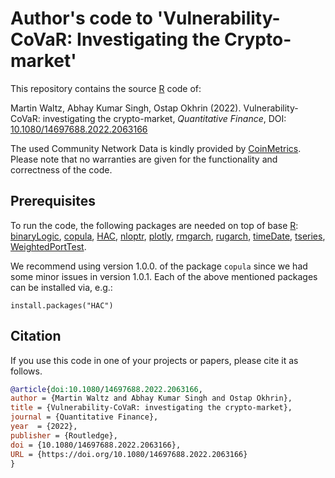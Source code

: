 # Author's code to 'Vulnerability-CoVaR: Investigating the Crypto-market'

This repository contains the source [R](https://www.r-project.org/) code of:

Martin Waltz, Abhay Kumar Singh, Ostap Okhrin (2022). Vulnerability-CoVaR: investigating the crypto-market, *Quantitative Finance*, 
DOI: [10.1080/14697688.2022.2063166](https://www.tandfonline.com/doi/full/10.1080/14697688.2022.2063166)

The used Community Network Data is kindly provided by [CoinMetrics](https://coinmetrics.io/). Please note that no warranties are given for the functionality and correctness of the code.

## Prerequisites

To run the code, the following packages are needed on top of base [R](https://www.r-project.org/):
[binaryLogic](https://cran.r-project.org/web/packages/binaryLogic/index.html), [copula](https://cran.r-project.org/web/packages/copula/index.html), [HAC](https://cran.r-project.org/web/packages/HAC/index.html), [nloptr](https://cran.r-project.org/web/packages/nloptr/index.html), [plotly](https://cran.r-project.org/web/packages/plotly/index.html), [rmgarch](https://cran.r-project.org/web/packages/rmgarch/index.html), [rugarch](https://cran.r-project.org/web/packages/rugarch/index.html), [timeDate](https://cran.r-project.org/web/packages/timeDate/index.html), [tseries](https://cran.r-project.org/web/packages/tseries/index.html), [WeightedPortTest](https://cran.r-project.org/web/packages/WeightedPortTest/index.html).

We recommend using version 1.0.0. of the package `copula` since we had some minor issues in version 1.0.1. Each of the above mentioned packages can be installed via, e.g.:
```
install.packages("HAC")
```

## Citation

If you use this code in one of your projects or papers, please cite it as follows.

~~~bibtex
@article{doi:10.1080/14697688.2022.2063166,
author = {Martin Waltz and Abhay Kumar Singh and Ostap Okhrin},
title = {Vulnerability-CoVaR: investigating the crypto-market},
journal = {Quantitative Finance},
year  = {2022},
publisher = {Routledge},
doi = {10.1080/14697688.2022.2063166},
URL = {https://doi.org/10.1080/14697688.2022.2063166}
}
~~~